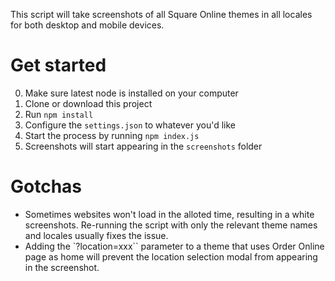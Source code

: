 This script will take screenshots of all Square Online themes in all locales for both desktop and mobile devices.


# Get started
0. Make sure latest node is installed on your computer
1. Clone or download this project
2. Run `npm install`
3. Configure the `settings.json` to whatever you'd like
4. Start the process by running `npm index.js`
5. Screenshots will start appearing in the `screenshots` folder

# Gotchas 
* Sometimes websites won't load in the alloted time, resulting in a white screenshots. Re-running the script with only the relevant theme names and locales usually fixes the issue. 
* Adding the `?location=xxx`` parameter to a theme that uses Order Online page as home will prevent the location selection modal from appearing in the screenshot.